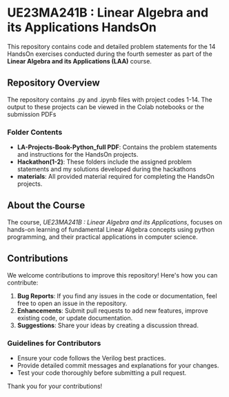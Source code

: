 # UE23MA241B : Linear Algebra and its Applications HandsOn

This repository contains code and detailed problem statements for the 14 HandsOn exercises conducted during the fourth semester as part of the **Linear Algebra and its Applications (LAA)** course.

## Repository Overview

The repository contains .py and .ipynb files with project codes 1-14. The output to these projects can be viewed in the Colab notebooks or the submission PDFs

### Folder Contents

- **LA-Projects-Book-Python_full PDF**: Contains the problem statements and instructions for the HandsOn projects.
- **Hackathon(1-2)**: These folders include the assigned problem statements and my solutions developed during the hackathons
- **materials**: All provided material required for completing the HandsOn projects.

## About the Course

The course, _UE23MA241B : Linear Algebra and its Applications_, focuses on hands-on learning of fundamental Linear Algebra concepts using python programming, and their practical applications in computer science.

## Contributions

We welcome contributions to improve this repository! Here's how you can contribute:

1. **Bug Reports**: If you find any issues in the code or documentation, feel free to open an issue in the repository.
2. **Enhancements**: Submit pull requests to add new features, improve existing code, or update documentation.
3. **Suggestions**: Share your ideas by creating a discussion thread.

### Guidelines for Contributors

- Ensure your code follows the Verilog best practices.
- Provide detailed commit messages and explanations for your changes.
- Test your code thoroughly before submitting a pull request.

Thank you for your contributions!

